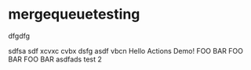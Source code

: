 # mergequeuetesting
dfgdfg

sdfsa
sdf
xcvxc
cvbx
dsfg
asdf
vbcn
Hello Actions Demo!
FOO BAR FOO BAR FOO BAR
asdfads
test 2
